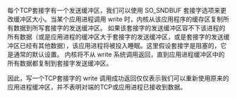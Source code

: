 每个TCP套接字有一个发送缓冲区，我们可以使用 SO_SNDBUF 套接字选项来更改缓冲区大小。当某个应用进程调用 write 时，内核从该应用程序的缓存区复制所有数据到所写套接字的发送缓冲区。
如果该套接字的发送缓冲区容不下该进程的所有数据（或是应用进程的缓冲区大于套接字的发送缓冲区，或是套接字的发送缓冲区已经有其他数据），该应用进程将被投入睡眠。这里假设套接字是阻塞的，它是通常的默认设置。
内核将不从 write 系统调用返回，直到应用进程缓冲区中的所有数据都复制到套接字发送缓冲区。

因此，写一个TCP套接字的 write 调用成功返回仅仅表示我们可以重新使用原来的应用进程缓冲区，并不表明对端的TCP或应用进程已接收到数据。